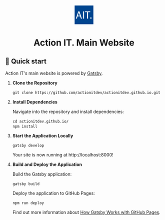 <p align="center">
  <a href="https://actionit.dev">
    <img alt="Action IT" src="./src/images/favicon.png" width="60" />
  </a>
</p>
<h1 align="center">
  Action IT. Main Website
</h1>

## 🚀 Quick start

Action IT's main website is powered by [Gatsby](https://www.gatsbyjs.com/).

1.  **Clone the Repository**

    ```shell
    git clone https://github.com/actionitdev/actionitdev.github.io.git
    ```

2.  **Install Dependencies**

    Navigate into the repository and install dependencies:

    ```shell
    cd actionitdev.github.io/
    npm install
    ```

3.  **Start the Application Locally**

    ```shell
    gatsby develop
    ```

    Your site is now running at http://localhost:8000!

4.  **Build and Deploy the Application**

    Build the Gatsby application:

    ```shell
    gatsby build
    ```

    Deploy the application to GitHub Pages:

    ```shell
    npm run deploy
    ```

    Find out more information about [How Gatsby Works with GitHub Pages](https://www.gatsbyjs.com/docs/how-to/previews-deploys-hosting/how-gatsby-works-with-github-pages/).
